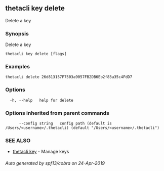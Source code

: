 ## thetacli key delete

Delete a key

### Synopsis

Delete a key

```
thetacli key delete [flags]
```

### Examples

```
thetacli delete 26d813157F7503a9057FB2DB6Eb2f83a35c4FdD7
```

### Options

```
  -h, --help   help for delete
```

### Options inherited from parent commands

```
      --config string   config path (default is /Users/<username>/.thetacli) (default "/Users/<username>/.thetacli")
```

### SEE ALSO

* [thetacli key](thetacli_key.md)	 - Manage keys

###### Auto generated by spf13/cobra on 24-Apr-2019
